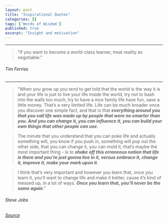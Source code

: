 ```yaml
---
layout: post
title: "Inspirational Quotes"
categories: []
tags: ['Words of Wisdom']
published: true
excerpt: "Insight and motivation"
---
```

----------

> "If you want to become a world-class learner, treat reality as negotiable."<br/>

###### *Tim Ferriss*

----------
> "When you grow up you tend to get told that the world is the way it is and your
life is just to live your life inside the world, try not to bash into the walls
too much, try to have a nice family life have fun, save a little money. That’s a
very limited life. Life can be much broader once you discover one simple fact,
and that is that ***everything around you that you call life was made up by people
that were no smarter than you. And you can change it, you can influence it, you
can build your own things that other people can use***.

> The minute that you understand that you can poke life and actually something
will, you know if you push in, something will pop out the other side, that you
can change it, you can mold it, that’s maybe the most important thing - is to
***shake off this erroneous notion that life is there and you’re just gonna live in
it, versus embrace it, change it, improve it, make your mark upon it***.

> I think that’s very important and however you learn that, once you learn it,
you’ll want to change life and make it better, cause it’s kind of messed up, in
a lot of ways. ***Once you learn that, you’ll never be the same again***.”

###### *Steve Jobs*

###### [Source](https://www.youtube.com/watch?t=86&v=kYfNvmF0Bqw)




